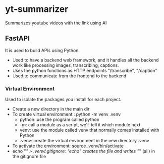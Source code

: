 # yt-summarizer
Summarizes youtube videos with the link using AI


## FastAPI
It is used to build APIs using Python.

- Used to have a backend web framework, and it handles all the backend work
like processing images, transcribing, captions.
- Uses the python functions as HTTP endpoints "/transcribe", "/caption"
- Used to communicate from the frontend to the backend 

### Virtual Environment
Used to isolate the packages you install for each project.
-  Create a new directory in the main dir 
- To create virtual environment : python -m venv .venv
  - python: use the program called python
  - -m: call a module as a script, we'll tell it which module next
  - venv: use the module called venv that normally comes installed with Python
  - .venv: create the virtual environment in the new directory .venv
- To activate the environment: source .venv/bin/activate
-  echo "*" > .venv/.gitignore: "echo" creates the file and writes "*" (all) in the gitignore file